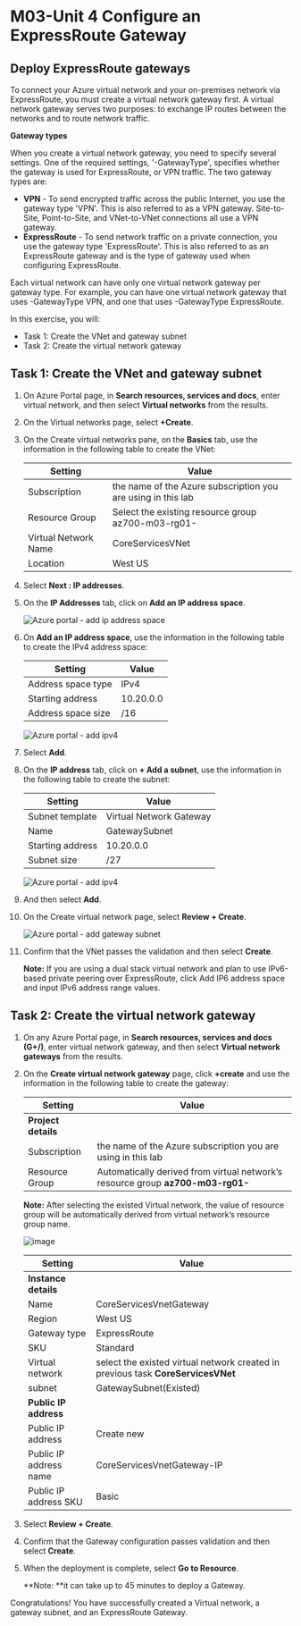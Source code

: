 # M03-Unit 4 Configure an ExpressRoute Gateway

## Deploy ExpressRoute gateways

To connect your Azure virtual network and your on-premises network via ExpressRoute, you must create a virtual network gateway first. A virtual network gateway serves two purposes: to exchange IP routes between the networks and to route network traffic. 

**Gateway types**

When you create a virtual network gateway, you need to specify several settings. One of the required settings, '-GatewayType', specifies whether the gateway is used for ExpressRoute, or VPN traffic. The two gateway types are:

- **VPN** - To send encrypted traffic across the public Internet, you use the gateway type 'VPN'. This is also referred to as a VPN gateway. Site-to-Site, Point-to-Site, and VNet-to-VNet connections all use a VPN gateway.
- **ExpressRoute** - To send network traffic on a private connection, you use the gateway type 'ExpressRoute'. This is also referred to as an ExpressRoute gateway and is the type of gateway used when configuring ExpressRoute.

Each virtual network can have only one virtual network gateway per gateway type. For example, you can have one virtual network gateway that uses -GatewayType VPN, and one that uses -GatewayType ExpressRoute.


In this exercise, you will:

+ Task 1: Create the VNet and gateway subnet
+ Task 2: Create the virtual network gateway



## Task 1: Create the VNet and gateway subnet

1. On Azure Portal page, in **Search resources, services and docs**, enter virtual network, and then select **Virtual networks** from the results.

1. On the Virtual networks page, select **+Create**.

1. On the Create virtual networks pane, on the **Basics** tab, use the information in the following table to create the VNet:

   | **Setting**          | **Value**                                                                                        |
   | -------------------- | ------------------------------------------------------------------------------------------------ |
   | Subscription         | the name of the Azure subscription you are using in this lab                                     |
   | Resource Group       | Select the existing resource group az700-m03-rg01-<inject key="DeploymentID" enableCopy="false"/>|
   | Virtual Network Name | CoreServicesVNet                                                                                 |
   | Location             | West US                                                                                          |

1. Select **Next : IP addresses**.

1. On the **IP Addresses** tab, click on **Add an IP address space**.

   ![Azure portal - add ip address space](../media/ipaddspace1.png)

1. On **Add an IP address space**, use the information in the following table to create the IPv4 address space:
   
   | **Setting**          | **Value**                                                    |
   | -------------------- | --------------------------------                             |
   | Address space type   | IPv4 |
   | Starting address     | 10.20.0.0                                                    |
   | Address space size   | /16                                                          |                                                  

   ![Azure portal - add ipv4](../media/ipv4.png)
   
1. Select **Add**.

1. On the **IP address** tab, click on **+ Add a subnet**, use the information in the following table to create the subnet:

   | **Setting**                  | **Value**               |
   | ---------------------------- | ----------------------- |
   | Subnet template              | Virtual Network Gateway |
   | Name                         | GatewaySubnet           |
   | Starting address             | 10.20.0.0               |
   | Subnet size                  | /27                     |

   ![Azure portal - add ipv4](../media/subnet.png)

1. And then select **Add**.

1. On the Create virtual network page, select **Review + Create**.

    ![Azure portal - add gateway subnet](../media/review-create.png)

1. Confirm that the VNet passes the validation and then select **Create**.

    **Note:** If you are using a dual stack virtual network and plan to use IPv6-based private peering over ExpressRoute, click Add IP6 address space and input IPv6 address range values.

## Task 2: Create the virtual network gateway

1. On any Azure Portal page, in **Search resources, services and docs (G+/)**, enter virtual network gateway, and then select **Virtual network gateways** from the results.

1. On the **Create virtual network gateway** page, click **+create** and use the information in the following table to create the gateway:

   | **Setting**               | **Value**                                                                      |
   | ------------------------- | --------------------------                                                     |
   | **Project details**       |                                                                                |
   | Subscription              | the name of the Azure subscription you are using in this lab                   |
   | Resource Group            | Automatically derived from virtual network’s resource group **az700-m03-rg01-<inject key="DeploymentID" enableCopy="false"/>** |
   
    **Note:** After selecting the existed Virtual network, the value of resource group will be automatically derived from virtual network’s resource group name.
    
   ![image](../media/image1-1.png)

   | **Setting**               | **Value**                                                                       |
   | ------------------------- | --------------------------                                                      |
   | **Instance details**      |                                                                                 |
   | Name                      | CoreServicesVnetGateway                                                         |
   | Region                    | West US                                                                         |
   | Gateway type              | ExpressRoute                                                                    |
   | SKU                       | Standard                                                                        |
   | Virtual network           | select the existed virtual network created in previous task **CoreServicesVNet**|
   | subnet                    | GatewaySubnet(Existed)                                                          |
   | **Public IP address**     |                                                                                 |
   | Public IP address         | Create new                                                                      |
   | Public IP address name    | CoreServicesVnetGateway-IP                                                      |
   | Public IP address SKU     | Basic                                                                           |

1. Select **Review + Create**.

1. Confirm that the Gateway configuration passes validation and then select **Create**.

1. When the deployment is complete, select **Go to Resource**.

    **Note: **it can take up to 45 minutes to deploy a Gateway.

Congratulations! You have successfully created a Virtual network, a gateway subnet, and an ExpressRoute Gateway.

